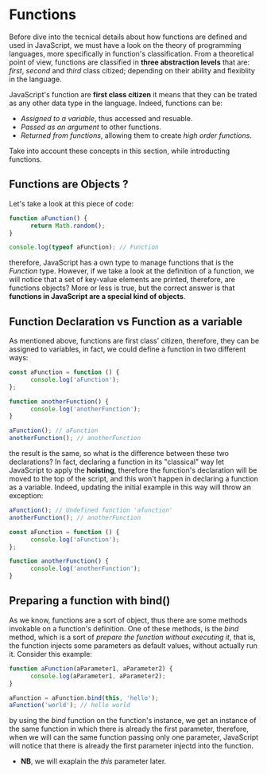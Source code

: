 # Functions

Before dive into the tecnical details about how functions are defined and used in JavaScript, we must have a look on the theory of programming languages, more specifically in function's classification. From a theoretical point of view, functions are classified in **three abstraction levels** that are: _first_, _second_ and _third_ class citized; depending on their ability and flexiblity in the language.

JavaScript's function are **first class citizen** it means that they can be trated as any other data type in the language. Indeed, functions can be:

- _Assigned to a variable_, thus accessed and resuable.
- _Passed as an argument_ to other functions.
- _Returned from functions_, allowing them to create _high order functions_.

Take into account these concepts in this section, while introducting functions.

## Functions are Objects ?

Let's take a look at this piece of code:

```javascript
function aFunction() {
      return Math.random();
}

console.log(typeof aFunction); // Function
```

therefore, JavaScript has a own type to manage functions that is the _Function_ type. However, if we take a look at the definition of a function, we will notice that a set of key-value elements are printed, therefore, are functions objects? More or less is true, but the correct answer is that **functions in JavaScript are a special kind of objects**.

## Function Declaration vs Function as a variable

As mentioned above, functions are first class' citizen, therefore, they can be assigned to variables, in fact, we could define a function in two different ways:

```javascript
const aFunction = function () {
      console.log('aFunction');
};

function anotherFunction() {
      console.log('anotherFunction');
}

aFunction(); // aFunction
anotherFunction(); // anotherFunction
```

the result is the same, so what is the difference between these two declarations? In fact, declaring a function in its "classical" way let JavaScript to apply the **hoisting**, therefore the function's declaration will be moved to the top of the script, and this won't happen in declaring a function as a variable. Indeed, updating the initial example in this way will throw an exception:

```javascript
aFunction(); // Undefined function 'afunction'
anotherFunction(); // anotherFunction

const aFunction = function () {
      console.log('aFunction');
};

function anotherFunction() {
      console.log('anotherFunction');
}
```

## Preparing a function with bind()

As we know, functions are a sort of object, thus there are some methods invokable on a function's definition. One of these methods, is the _bind_ method, which is a sort of _prepare the function without executing it_, that is, the function injects some parameters as default values, without actually run it. Consider this example:

```javascript
function aFunction(aParameter1, aParameter2) {
      console.log(aParameter1, aParameter2);
}

aFunction = aFunction.bind(this, 'hello');
aFunction('world'); // hello world
```

by using the _bind_ function on the function's instance, we get an instance of the same function in which there is already the first parameter, therefore, when we will can the same function passing only one parameter, JavaScript will notice that there is already the first parameter injectd into the function.

- **NB**, we will exaplain the _this_ parameter later.
